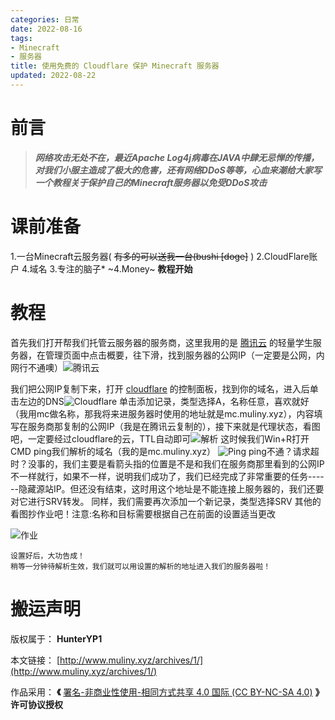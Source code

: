 ```yaml
---
categories: 日常
date: 2022-08-16
tags:
- Minecraft
- 服务器
title: 使用免费的 Cloudflare 保护 Minecraft 服务器
updated: 2022-08-22
---
```

# 前言

> ***网络攻击无处不在，最近Apache Log4j病毒在JAVA中肆无忌惮的传播，对我们小服主造成了极大的危害，还有网络DDoS等等，心血来潮给大家写一个教程关于保护自己的Minecraft服务器以免受DDoS攻击***

# 课前准备

1.一台Minecraft云服务器( ~~有多的可以送我一台(bushi [doge]~~ )
2.CloudFlare账户
4.域名
3.专注的脑子*
~4.Money~
**教程开始**

# 教程

首先我们打开帮我们托管云服务器的服务商，这里我用的是 [腾讯云](https://cloud.tencent.com/) 的轻量学生服务器，在管理页面中点击概要，往下滑，找到服务器的公网IP（一定要是公网，内网行不通噢）![腾讯云](https://s2.loli.net/2022/01/02/Cg4Yc1STu86ND7Z.png "腾讯云")

我们把公网IP复制下来，打开 [cloudflare](https://dash.cloudflare.com) 的控制面板，找到你的域名，进入后单击左边的DNS![Cloudflare](https://s2.loli.net/2022/01/02/YHn5i8EhOFxKNVX.png "Cloudflare")
单击添加记录，类型选择A，名称任意，喜欢就好（我用mc做名称，那我将来进服务器时使用的地址就是mc.muliny.xyz），内容填写在服务商那复制的公网IP（我是在腾讯云复制的），接下来就是代理状态，看图吧，一定要经过cloudflare的云，TTL自动即可![解析](https://s2.loli.net/2022/01/02/8ZQrtVa3YNhfbld.png "解析")
这时候我们Win+R打开CMD ping我们解析的域名（我的是mc.muliny.xyz）
![Ping](https://s2.loli.net/2022/01/02/DTXfZG8oOyEp4r7.png "Ping")
ping不通？请求超时？没事的，我们主要是看箭头指的位置是不是和我们在服务商那里看到的公网IP不一样就行，如果不一样，说明我们成功了，我们已经完成了非常重要的任务------隐藏源站IP。但还没有结束，这时用这个地址是不能连接上服务器的，我们还要对它进行SRV转发。
同样，我们需要再次添加一个新记录，类型选择SRV 其他的看图抄作业吧！注意:名称和目标需要根据自己在前面的设置适当更改

![作业](https://s2.loli.net/2022/01/02/a7pFUZ14hrP3kzm.png "作业")

```
设置好后，大功告成！
稍等一分钟待解析生效，我们就可以用设置的解析的地址进入我们的服务器啦！
```

# 搬运声明

版权属于： **HunterYP1**

本文链接： [http://www.muliny.xyz/archives/1/](http://www.muliny.xyz/archives/1/)

作品采用： **《** [署名-非商业性使用-相同方式共享 4.0 国际 (CC BY-NC-SA 4.0)](http://creativecommons.org/licenses/by-nc-sa/4.0/deed.zh) **》许可协议授权**
